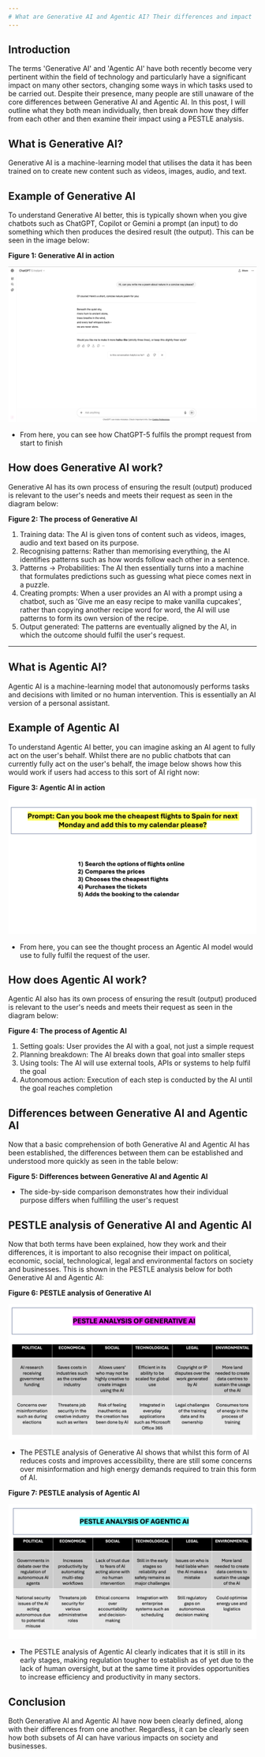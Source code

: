 ```yaml
---
# What are Generative AI and Agentic AI? Their differences and impact
---
```




## Introduction
The terms 'Generative AI' and 'Agentic AI' have both recently become very pertinent within the field of technology and particularly have a significant impact on many other sectors, changing some ways in which tasks used to be carried out.
Despite their presence, many people are still unaware of the core differences between Generative AI and Agentic AI. In this post, I will outline what they both mean individually, then break down how they differ from each other and then examine their impact using a PESTLE analysis.




## What is Generative AI?
Generative AI is a machine-learning model that utilises the data it has been trained on to create new content such as videos, images, audio, and text.




## Example of Generative AI
To understand Generative AI better, this is typically shown when you give chatbots such as ChatGPT, Copilot or Gemini a prompt (an input) to do something which then produces the desired result (the output). This can be seen in the image below:




**Figure 1: Generative AI in action**

![Generative AI in action](/assets/images/generative-ai-in-action.png)



- From here, you can see how ChatGPT-5 fulfils the prompt request from start to finish




## How does Generative AI work?
Generative AI has its own process of ensuring the result (output) produced is relevant to the user's needs and meets their request as seen in the diagram below:


**Figure 2: The process of Generative AI**




1) Training data: The AI is given tons of content such as videos, images, audio and text based on its purpose.
2) Recognising patterns: Rather than memorising everything, the AI identifies patterns such as how words follow each other in a sentence.
3) Patterns -> Probabilities: The AI then essentially turns into a machine that formulates predictions such as guessing what piece comes next in a puzzle.
4) Creating prompts: When a user provides an AI with a prompt using a chatbot, such as 'Give me an easy recipe to make vanilla cupcakes', rather than copying another recipe word for word, the AI will use patterns to form its own version of the recipe.
5) Output generated: The patterns are eventually aligned by the AI, in which the outcome should fulfil the user's request.


   
---


## What is Agentic AI?
Agentic AI is a machine-learning model that autonomously performs tasks and decisions with limited or no human intervention. This is essentially an AI version of a personal assistant.



## Example of Agentic AI
To understand Agentic AI better, you can imagine asking an AI agent to fully act on the user's behalf. Whilst there are no public chatbots that can currently fully act on the user's behalf, the image below shows how this would work if users had access to this sort of AI right now: 



**Figure 3: Agentic AI in action**

![Agentic AI in action](/assets/images/agentic-ai-in-action.png)


- From here, you can see the thought process an Agentic AI model would use to fully fulfil the request of the user. 



## How does Agentic AI work?
Agentic AI also has its own process of ensuring the result (output) produced is relevant to the user's needs and meets their request as seen in the diagram below:



**Figure 4: The process of Agentic AI**




1) Setting goals: User provides the AI with a goal, not just a simple request
2) Planning breakdown: The AI breaks down that goal into smaller steps
3) Using tools: The AI will use external tools, APIs or systems to help fulfil the goal
4) Autonomous action: Execution of each step is conducted by the AI until the goal reaches completion




## Differences between Generative AI and Agentic AI
Now that a basic comprehension of both Generative AI and Agentic AI has been established, the differences between them can be established and understood more quickly as seen in the table below:



**Figure 5: Differences between Generative AI and Agentic AI**




- The side-by-side comparison demonstrates how their individual purpose differs when fulfilling the user's request



## PESTLE analysis of Generative AI and Agentic AI
Now that both terms have been explained, how they work and their differences, it is important to also recognise their impact on political, economic, social, technological, legal and environmental factors on society and businesses. This is shown in the PESTLE analysis below for both Generative AI and Agentic AI:



**Figure 6: PESTLE analysis of Generative AI**

![PESTLE analysis of Generative AI](/assets/images/generative-ai-pestle-analysis.png)


- The PESTLE analysis of Generative AI shows that whilst this form of AI reduces costs and improves accessibility, there are still some concerns over misinformation and high energy demands required to train this form of AI.


**Figure 7: PESTLE analysis of Agentic AI**

![PESTLE analysis of Agentic AI](/assets/images/agentic-ai-pestle-analysis.png)


- The PESTLE analysis of Agentic AI clearly indicates that it is still in its early stages, making regulation tougher to establish as of yet due to the lack of human oversight, but at the same time it provides opportunities to increase efficiency and productivity in many sectors.



## Conclusion
Both Generative AI and Agentic AI have now been clearly defined, along with their differences from one another. Regardless, it can be clearly seen how both subsets of AI can have various impacts on society and businesses.
